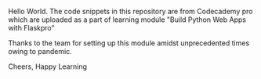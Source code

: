Hello World. The code snippets in this repository are from Codecademy pro which are uploaded as a part of learning module "Build Python Web Apps with Flaskpro"

Thanks to the team for setting up this module amidst unprecedented times owing to pandemic. 

Cheers,
Happy Learning
